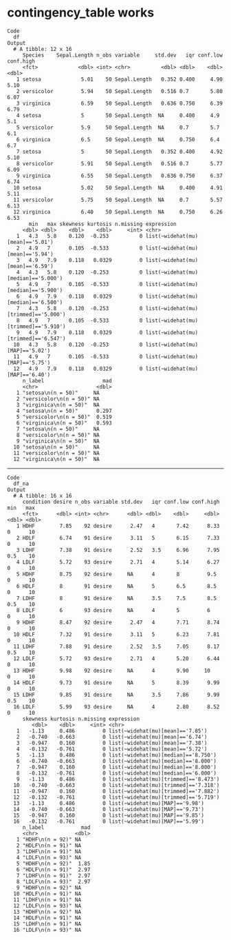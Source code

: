 # contingency_table works

    Code
      df
    Output
      # A tibble: 12 x 16
         Species    Sepal.Length n_obs variable     std.dev   iqr conf.low conf.high
         <fct>             <dbl> <int> <chr>          <dbl> <dbl>    <dbl>     <dbl>
       1 setosa             5.01    50 Sepal.Length   0.352 0.400     4.90      5.10
       2 versicolor         5.94    50 Sepal.Length   0.516 0.7       5.80      6.07
       3 virginica          6.59    50 Sepal.Length   0.636 0.750     6.39      6.79
       4 setosa             5       50 Sepal.Length  NA     0.400     4.9       5.1 
       5 versicolor         5.9     50 Sepal.Length  NA     0.7       5.7       6.1 
       6 virginica          6.5     50 Sepal.Length  NA     0.750     6.4       6.7 
       7 setosa             5       50 Sepal.Length   0.352 0.400     4.92      5.10
       8 versicolor         5.91    50 Sepal.Length   0.516 0.7       5.77      6.09
       9 virginica          6.55    50 Sepal.Length   0.636 0.750     6.37      6.74
      10 setosa             5.02    50 Sepal.Length  NA     0.400     4.91      5.11
      11 versicolor         5.75    50 Sepal.Length  NA     0.7       5.57      6.13
      12 virginica          6.40    50 Sepal.Length  NA     0.750     6.26      6.53
           min   max skewness kurtosis n.missing expression                          
         <dbl> <dbl>    <dbl>    <dbl>     <int> <chr>                               
       1   4.3   5.8    0.120  -0.253          0 list(~widehat(mu)[mean]=='5.01')    
       2   4.9   7      0.105  -0.533          0 list(~widehat(mu)[mean]=='5.94')    
       3   4.9   7.9    0.118   0.0329         0 list(~widehat(mu)[mean]=='6.59')    
       4   4.3   5.8    0.120  -0.253          0 list(~widehat(mu)[median]=='5.000') 
       5   4.9   7      0.105  -0.533          0 list(~widehat(mu)[median]=='5.900') 
       6   4.9   7.9    0.118   0.0329         0 list(~widehat(mu)[median]=='6.500') 
       7   4.3   5.8    0.120  -0.253          0 list(~widehat(mu)[trimmed]=='5.000')
       8   4.9   7      0.105  -0.533          0 list(~widehat(mu)[trimmed]=='5.910')
       9   4.9   7.9    0.118   0.0329         0 list(~widehat(mu)[trimmed]=='6.547')
      10   4.3   5.8    0.120  -0.253          0 list(~widehat(mu)[MAP]=='5.02')     
      11   4.9   7      0.105  -0.533          0 list(~widehat(mu)[MAP]=='5.75')     
      12   4.9   7.9    0.118   0.0329         0 list(~widehat(mu)[MAP]=='6.40')     
         n_label                   mad
         <chr>                   <dbl>
       1 "setosa\n(n = 50)"     NA    
       2 "versicolor\n(n = 50)" NA    
       3 "virginica\n(n = 50)"  NA    
       4 "setosa\n(n = 50)"      0.297
       5 "versicolor\n(n = 50)"  0.519
       6 "virginica\n(n = 50)"   0.593
       7 "setosa\n(n = 50)"     NA    
       8 "versicolor\n(n = 50)" NA    
       9 "virginica\n(n = 50)"  NA    
      10 "setosa\n(n = 50)"     NA    
      11 "versicolor\n(n = 50)" NA    
      12 "virginica\n(n = 50)"  NA    

---

    Code
      df_na
    Output
      # A tibble: 16 x 16
         condition desire n_obs variable std.dev   iqr conf.low conf.high   min   max
         <fct>      <dbl> <int> <chr>      <dbl> <dbl>    <dbl>     <dbl> <dbl> <dbl>
       1 HDHF        7.85    92 desire      2.47   4       7.42      8.33   0      10
       2 HDLF        6.74    91 desire      3.11   5       6.15      7.33   0      10
       3 LDHF        7.38    91 desire      2.52   3.5     6.96      7.95   0.5    10
       4 LDLF        5.72    93 desire      2.71   4       5.14      6.27   0      10
       5 HDHF        8.75    92 desire     NA      4       8         9.5    0      10
       6 HDLF        8       91 desire     NA      5       6.5       8.5    0      10
       7 LDHF        8       91 desire     NA      3.5     7.5       8.5    0.5    10
       8 LDLF        6       93 desire     NA      4       5         6      0      10
       9 HDHF        8.47    92 desire      2.47   4       7.71      8.74   0      10
      10 HDLF        7.32    91 desire      3.11   5       6.23      7.81   0      10
      11 LDHF        7.88    91 desire      2.52   3.5     7.05      8.17   0.5    10
      12 LDLF        5.72    93 desire      2.71   4       5.20      6.44   0      10
      13 HDHF        9.98    92 desire     NA      4       9.90     10      0      10
      14 HDLF        9.73    91 desire     NA      5       8.39      9.99   0      10
      15 LDHF        9.85    91 desire     NA      3.5     7.86      9.99   0.5    10
      16 LDLF        5.99    93 desire     NA      4       2.80      8.52   0      10
         skewness kurtosis n.missing expression                          
            <dbl>    <dbl>     <int> <chr>                               
       1   -1.13     0.486         0 list(~widehat(mu)[mean]=='7.85')    
       2   -0.740   -0.663         0 list(~widehat(mu)[mean]=='6.74')    
       3   -0.947    0.160         0 list(~widehat(mu)[mean]=='7.38')    
       4   -0.132   -0.761         0 list(~widehat(mu)[mean]=='5.72')    
       5   -1.13     0.486         0 list(~widehat(mu)[median]=='8.750') 
       6   -0.740   -0.663         0 list(~widehat(mu)[median]=='8.000') 
       7   -0.947    0.160         0 list(~widehat(mu)[median]=='8.000') 
       8   -0.132   -0.761         0 list(~widehat(mu)[median]=='6.000') 
       9   -1.13     0.486         0 list(~widehat(mu)[trimmed]=='8.473')
      10   -0.740   -0.663         0 list(~widehat(mu)[trimmed]=='7.318')
      11   -0.947    0.160         0 list(~widehat(mu)[trimmed]=='7.882')
      12   -0.132   -0.761         0 list(~widehat(mu)[trimmed]=='5.719')
      13   -1.13     0.486         0 list(~widehat(mu)[MAP]=='9.98')     
      14   -0.740   -0.663         0 list(~widehat(mu)[MAP]=='9.73')     
      15   -0.947    0.160         0 list(~widehat(mu)[MAP]=='9.85')     
      16   -0.132   -0.761         0 list(~widehat(mu)[MAP]=='5.99')     
         n_label            mad
         <chr>            <dbl>
       1 "HDHF\n(n = 92)" NA   
       2 "HDLF\n(n = 91)" NA   
       3 "LDHF\n(n = 91)" NA   
       4 "LDLF\n(n = 93)" NA   
       5 "HDHF\n(n = 92)"  1.85
       6 "HDLF\n(n = 91)"  2.97
       7 "LDHF\n(n = 91)"  2.97
       8 "LDLF\n(n = 93)"  2.97
       9 "HDHF\n(n = 92)" NA   
      10 "HDLF\n(n = 91)" NA   
      11 "LDHF\n(n = 91)" NA   
      12 "LDLF\n(n = 93)" NA   
      13 "HDHF\n(n = 92)" NA   
      14 "HDLF\n(n = 91)" NA   
      15 "LDHF\n(n = 91)" NA   
      16 "LDLF\n(n = 93)" NA   

